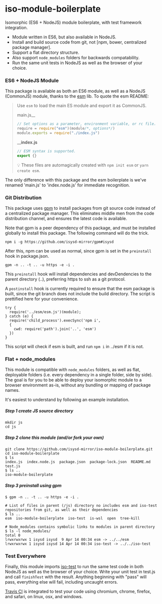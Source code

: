 # iso-module-boilerplate

Isomorphic (ES6 + NodeJS) module boilerplate, with test framework integration.

 + Module written in ES6, but also available in NodeJS.
 + Install and build source code from git, not [npm, bower, centralized package manager].
 + Support a flat directory structure.
 + Also support `node_modules` folders for backwards compatability.
 + Run the same unit tests in NodeJS as well as the browser of your choice.

### ES6 + NodeJS Module

This package is available as both an ES6 module, as well as a NodeJS (CommonJS) module, thanks to the [esm](https://github.com/standard-things/esm) lib. To quote the esm README:

> Use `esm` to load the main ES module and export it as CommonJS.
> 
> main.js__
> ```js
> // Set options as a parameter, environment variable, or rc file.
> require = require("esm")(module/*, options*/)
> module.exports = require("./index.js")
> ```
> ____index.js__
> ```js
> // ESM syntax is supported.
> export {}
> ```
> :bulb: These files are automagically created with `npm init esm` or `yarn create esm`.

The only difference with this package and the esm boilerplate is we've renamed 'main.js' to 'index.node.js' for immediate recognition.

### Git Distribution

This package uses [gpm](https://github.com/isysd-mirror/gpm) to install packages from git source code instead of a centralized package manager. This eliminates middle men from the code distribution channel, and ensures the latest code is available.

Note that gpm is a peer dependency of this package, and must be installed globally to install this package. The following command will do the trick.

```
npm i -g https://github.com/isysd-mirror/gpm#isysd
```

After this, npm can be used as normal, since gpm is set in the `preinstall` hook in package.json.

```
gpm -n .. -t .. -u https -e -i .
```

This `preinstall` hook will install dependencies and devDendencies to the parent directory (..), preferring https to ssh as a git protocol.

A `postinstall` hook is currently required to ensure that the esm package is built, since the git branch does not include the build directory. The script is prettified here for your convenience.

``` node
try {
  require('../esm/esm.js')(module);
} catch (e) {
  require('child_process').execSync('npm i',
  {
    cwd: require('path').join('..', 'esm')
  })
}
```

This script will check if esm is built, and run `npm i` in ../esm if it is not.

### Flat + node_modules

This module is compatible with `node_modules` folders, as well as flat, deployable folders (i.e. every dependency in a single folder, side by side). The goal is for you to be able to deploy your isomorphic module to a browser environment as-is, without any bundling or mapping of package names.

It's easiest to understand by following an example installation.

##### Step 1 create JS source directory

```
mkdir js
cd js
```

##### Step 2 clone this module (and/or fork your own)

```
git clone https://github.com/isysd-mirror/iso-module-boilerplate.git
cd iso-module-boilerplate
$ ls
index.js  index.node.js  package.json  package-lock.json  README.md  test.js
$ ls ..
iso-module-boilerplate
```

##### Step 3 preinstall using gpm

```shell
$ gpm -n .. -t .. -u https -e -i .

# List of files in parent (/js) directory no includes esm and iso-test repositories from git, as well as their dependencies
$ ls ..
esm  iso-module-boilerplate  iso-test  is-wsl  open  tree-kill

# Node_modules contains symbolic links to modules in parent directory
$ ls -l node_modules/
total 0
lrwxrwxrwx 1 isysd isysd  9 Apr 14 00:34 esm -> ../../esm
lrwxrwxrwx 1 isysd isysd 14 Apr 14 00:34 iso-test -> ../../iso-test
```

### Test Everywhere

Finally, this module imports [iso-test](https://github.com/isysd-mirror/iso-test) to run the same test code in both NodeJS as well as the browser of your choice. Write your unit test in test.js and call `finishTest` with the result. Anything beginning with "pass" will pass, everything else will fail, including uncaught errors.

[Travis CI](https://travis-ci.org/isysd-mirror/iso-module-boilerplate) is integrated to test your code using chromium, chrome, firefox, and safari, on linux, osx, and windows.
